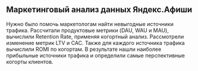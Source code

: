 ## Маркетинговый анализ данных Яндекс.Афиши
Нужно было помочь маркетологам найти невыгодные источники трафика. 
Рассчитали продуктовые метрики (DAU, WAU и MAU), вычислили Retention Rate, применяя когортный анализ. Рассмотрели изменение метрик LTV и CAC. Также для каждого источника трафика вычислили ROMI по когортам. В результате нашли наиболее прибыльные источники трафика и определили самые перспективные когорты клиентов. 
